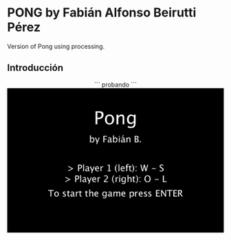 # PONG by Fabián Alfonso Beirutti Pérez
Version of Pong using processing.

## Introducción
<div align="center">
```
probando
```
</div>
<img align="center" src="/pongGif.gif" alt="Pong using processing"></img>
